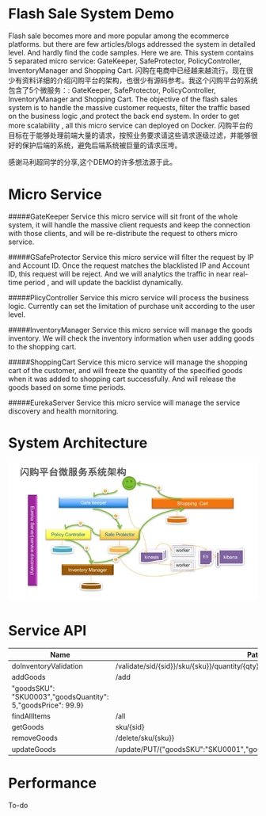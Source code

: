 Flash Sale System Demo
=====
Flash sale becomes more and more popular among the ecommerce platforms. but there are few articles/blogs addressed the system in detailed level. And hardly find the code samples. Here we are. This system contains 5 separated micro service: GateKeeper, SafeProtector, PolicyController, InventoryManager and Shopping Cart.
闪购在电商中已经越来越流行。现在很少有资料详细的介绍闪购平台的架构，也很少有源码参考。我这个闪购平台的系统包含了5个微服务：: GateKeeper, SafeProtector, PolicyController, InventoryManager and Shopping Cart.
The objective of the flash sales system is to handle the massive customer requests, filter the traffic based on the business logic ,and protect the back end system.  In order to get more scalability , all this micro service can deployed on Docker.
闪购平台的目标在于能够处理前端大量的请求，按照业务要求请这些请求逐级过滤，并能够很好的保护后端的系统，避免后端系统被巨量的请求压垮。

感谢马利超同学的分享,这个DEMO的许多想法源于此。

Micro Service
====
#####GateKeeper Service
this micro service will sit front of the whole system, it will handle the massive client requests and keep the connection with those clients, and will be re-distribute the request to others micro service.

#####GSafeProtector Service
this micro service will filter the request by IP and Account ID. Once the request matches the blacklisted IP and Account ID, this request will be reject. And we will analytics the traffic in near real-time period , and will update the backlist dynamically.

#####PlicyController Service
this micro service will process the business logic. Currently can set the limitation of purchase unit according to the user level.

#####InventoryManager Service
this micro service will manage the goods inventory. We will check the inventory information when user adding goods to the shopping cart.

#####ShoppingCart Service
this micro service will manage the shopping cart of the customer, and will freeze the quantity of the specified goods when it was added to shopping cart successfully. And will release the goods based on some time periods.

#####EurekaServer Service
this micro service will manage the service discovery  and health mornitoring.



System Architecture
====
![architecture](systopo.jpg  "architecture")



Service API
====
|Name |Path | Method  |  Request Body   |  Response Body  |
|-----|-----|---------|-----------------|-----------------|
|doInventoryValidation|/validate/sid/{sid}}/sku/{sku}}/quantity/{qty}|GET| None |{"sessionID":"sid00001","goodsSKU":"SKU0001","goodsQuantity":1,"totalQuantity":1000000,"isAllowed":true,"isThrottled":false,"version":"1.0"}|
|addGoods|/add | POST | {"goodsSKU":"SKU0003","goodsQuantity":5,"goodsPrice":99.9}|{
"goodsSKU": "SKU0003","goodsQuantity": 5,"goodsPrice": 99.9}|
|findAllItems|/all | GET | None | [{"goodsSKU":"SKU0001","goodsQuantity":1000000,"goodsPrice":99}]|
|getGoods|sku/{sid}| None | {"goodsSKU":"SKU0001","goodsQuantity":990000,"goodsPrice":45.9} |
|removeGoods|/delete/sku/{sku}}|DELETE/{"goodsSKU":null,"goodsQuantity":0,"goodsPrice":0.0}|
|updateGoods|/update/PUT/{"goodsSKU":"SKU0001","goodsQuantity":900000,"goodsPrice":99.9}|{"goodsSKU":"SKU0001","goodsQuantity":990000,"goodsPrice":45.9}|


Performance
====
To-do

